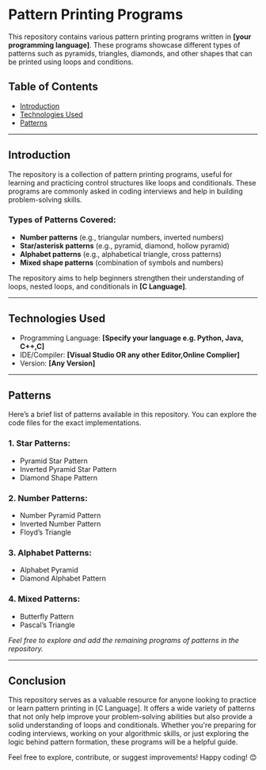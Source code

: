 # Pattern Printing Programs

This repository contains various pattern printing programs written in **[your programming language]**. These programs showcase different types of patterns such as pyramids, triangles, diamonds, and other shapes that can be printed using loops and conditions.

## Table of Contents
- [Introduction](#introduction)
- [Technologies Used](#technologies-used)
- [Patterns](#patterns)

---

## Introduction

The repository is a collection of pattern printing programs, useful for learning and practicing control structures like loops and conditionals. These programs are commonly asked in coding interviews and help in building problem-solving skills.

### Types of Patterns Covered:
- **Number patterns** (e.g., triangular numbers, inverted numbers)
- **Star/asterisk patterns** (e.g., pyramid, diamond, hollow pyramid)
- **Alphabet patterns** (e.g., alphabetical triangle, cross patterns)
- **Mixed shape patterns** (combination of symbols and numbers)

The repository aims to help beginners strengthen their understanding of loops, nested loops, and conditionals in **[C Language]**.

---

## Technologies Used

- Programming Language: **[Specify your language e.g. Python, Java, C++,C]**
- IDE/Compiler: **[Visual Studio OR any other Editor,Online Complier]**
- Version: **[Any Version]**

---

## Patterns

Here’s a brief list of patterns available in this repository. You can explore the code files for the exact implementations.

### 1. Star Patterns:
   - Pyramid Star Pattern
   - Inverted Pyramid Star Pattern
   - Diamond Shape Pattern

### 2. Number Patterns:
   - Number Pyramid Pattern
   - Inverted Number Pattern
   - Floyd’s Triangle

### 3. Alphabet Patterns:
   - Alphabet Pyramid
   - Diamond Alphabet Pattern

### 4. Mixed Patterns:
   - Butterfly Pattern
   - Pascal’s Triangle

*Feel free to explore and add the remaining programs of patterns in the repository.*

---
## Conclusion

This repository serves as a valuable resource for anyone looking to practice or learn pattern printing in [C Language]. It offers a wide variety of patterns that not only help improve your problem-solving abilities but also provide a solid understanding of loops and conditionals. Whether you're preparing for coding interviews, working on your algorithmic skills, or just exploring the logic behind pattern formation, these programs will be a helpful guide.

Feel free to explore, contribute, or suggest improvements! Happy coding! 😊
 
 
 